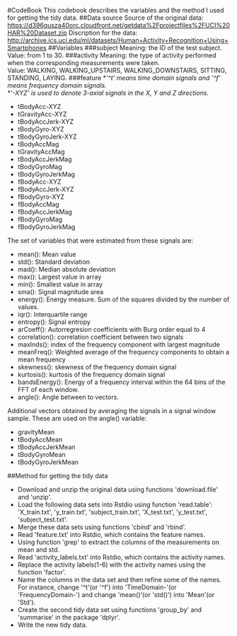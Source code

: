 #CodeBook
This codebook describes the variables and the method I used for getting the tidy data.
##Data source
Source of the original data: https://d396qusza40orc.cloudfront.net/getdata%2Fprojectfiles%2FUCI%20HAR%20Dataset.zip
Discription for the data: http://archive.ics.uci.edu/ml/datasets/Human+Activity+Recognition+Using+Smartphones
##Variables
###subject
Meaning: the ID of the test subject.  
Value: from 1 to 30.
###activity
Meaning: the type of activity performed when the corresponding measurements were taken.  
Value: WALKING, WALKING_UPSTAIRS, WALKING_DOWNSTAIRS, SITTING, STANDING, LAYING.
###feature
**'^t' means time domain signals and '^f' means frequency domain signals.*  
**'-XYZ' is used to denote 3-axial signals in the X, Y and Z directions.*  

* tBodyAcc-XYZ
* tGravityAcc-XYZ
* tBodyAccJerk-XYZ
* tBodyGyro-XYZ
* tBodyGyroJerk-XYZ
* tBodyAccMag
* tGravityAccMag
* tBodyAccJerkMag
* tBodyGyroMag
* tBodyGyroJerkMag
* fBodyAcc-XYZ
* fBodyAccJerk-XYZ
* fBodyGyro-XYZ
* fBodyAccMag
* fBodyAccJerkMag
* fBodyGyroMag
* fBodyGyroJerkMag  

The set of variables that were estimated from these signals are:   

* mean(): Mean value
* std(): Standard deviation
* mad(): Median absolute deviation 
* max(): Largest value in array
* min(): Smallest value in array
* sma(): Signal magnitude area
* energy(): Energy measure. Sum of the squares divided by the number of values. 
* iqr(): Interquartile range 
* entropy(): Signal entropy
* arCoeff(): Autorregresion coefficients with Burg order equal to 4
* correlation(): correlation coefficient between two signals
* maxInds(): index of the frequency component with largest magnitude
* meanFreq(): Weighted average of the frequency components to obtain a mean frequency
* skewness(): skewness of the frequency domain signal 
* kurtosis(): kurtosis of the frequency domain signal 
* bandsEnergy(): Energy of a frequency interval within the 64 bins of the FFT of each window.
* angle(): Angle between to vectors.  

Additional vectors obtained by averaging the signals in a signal window sample. These are used on the angle() variable:  

* gravityMean
* tBodyAccMean
* tBodyAccJerkMean
* tBodyGyroMean
* tBodyGyroJerkMean

##Method for getting the tidy data
* Download and unzip the original data using functions 'download.file' and 'unzip'.
* Load the following data sets into Rstdio using function 'read.table': 'X_train.txt', 'y_train.txt', 'subject_train.txt', 'X_test.txt', 'y_test.txt', 'subject_test.txt'.
* Merge these data sets using functions 'cbind' and 'rbind'.
* Read 'feature.txt' into Rstdio, which contains the feature names.
* Using function 'grep' to extract the columns of the measurements on mean and std.
* Read 'activity_labels.txt' into Rstdio, which contains the activity names.
* Replace the activity labels(1-6) with the activity names using the function 'factor'.
* Name the columns in the data set and then refine some of the names. For instance, change '^t'(or '^f') into 'TimeDomain-'(or 'FrequencyDomain-') and change 'mean()'(or 'std()') into 'Mean'(or 'Std').
* Create the second tidy data set using functions 'group_by' and 'summarise' in the package 'dplyr'.
* Write the new tidy data.
